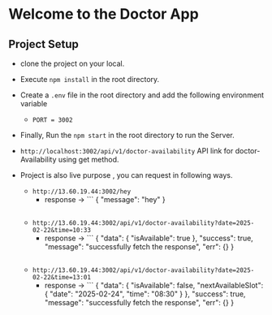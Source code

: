 # Welcome to the Doctor App

## Project Setup
- clone the project on your local.
- Execute `npm install` in the root directory.
- Create a `.env` file in the root directory and add the following environment variable
    - `PORT = 3002`

- Finally, Run the `npm start` in the root directory to run the Server.

- `http://localhost:3002/api/v1/doctor-availability` API link for doctor-Availability using get method.

- Project is also live purpose , you can request in following ways.
    - `http://13.60.19.44:3002/hey`
        - response -> ```
        {
            "message": "hey"
        }
        ```
    - `http://13.60.19.44:3002/api/v1/doctor-availability?date=2025-02-22&time=10:33`
        - response -> ```
        {
          "data": {
            "isAvailable": true
          },
          "success": true,
          "message": "successfully fetch the response",
          "err": {}
        }
        ```
    - `http://13.60.19.44:3002/api/v1/doctor-availability?date=2025-02-22&time=13:01`
        - response -> ```
        {
          "data": {
            "isAvailable": false,
            "nextAvailableSlot": {
              "date": "2025-02-24",
              "time": "08:30"
            }
          },
          "success": true,
          "message": "successfully fetch the response",
          "err": {}
        }
        ```